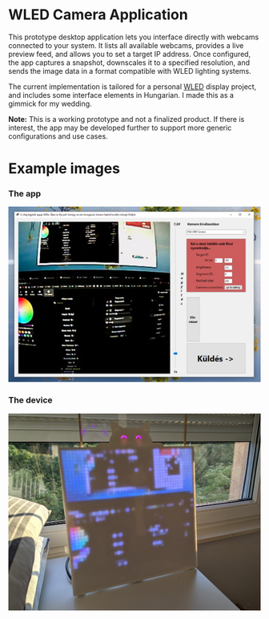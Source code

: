 # WLED Camera Application

This prototype desktop application lets you interface directly with webcams connected to your system. It lists all available webcams, provides a live preview feed, and allows you to set a target IP address. Once configured, the app captures a snapshot, downscales it to a specified resolution, and sends the image data in a format compatible with WLED lighting systems.

The current implementation is tailored for a personal [WLED](https://github.com/wled/WLED)
 display project, and includes some interface elements in Hungarian. I made this as a gimmick for my wedding.

**Note:** This is a working prototype and not a finalized product. If there is interest, the app may be developed further to support more generic configurations and use cases.

# Example images

### The app

![App Screenshot](img/Example1.PNG)

### The device

![Device Screenshot](img/Example2.jpg)
